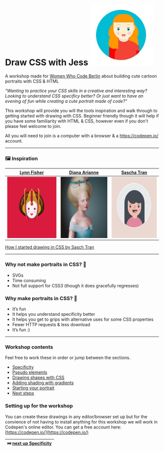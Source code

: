 
# Draw CSS with Jess  <img src="/imgs/portratit CSS.JPG" alt="Single Div example one" height="200" />


A workshop made for [Women Who Code Berlin](https://www.meetup.com/Women-Who-Code-Berlin-Germany/) about building cute cartoon portraits with CSS &amp; HTML

*"Wanting to practice your CSS skills in a creative and interesting way? Looking to understand CSS specificy better? Or just want to have an evening of fun while creating a cute portrait made of code?"*

This workshop will provide you will the tools inspiration and walk through to getting started with drawing with CSS. Beginner friendly though it will help if you have some familiarity with HTML & CSS, however even if you don't please feel welcome to join.

All you will need to join is a computer with a browser & a https://codepen.io/ account.

---

### 🖼️ Inspiration 

| [Lynn Fisher](https://a.singlediv.com/)        | [Diana Arianne](http://diana-adrianne.com/)  | [Sascha Tran](https://codepen.io/sashatran/)
| :-----------------------------------------------------------:| :--------------------------------------------------------:|:---------------------------------------------------------:|
| <img src="/imgs/Screenshot from 2019-02-02 22-47-16.png" alt="Single Div example one" height="200" />| <img src="/imgs/diana-adrianne1.jpg" alt="Diana Adiranne example" height="200" /> | <img src="/imgs/sasha_example.JPG" alt="Diana Adiranne example" height="200" /> |

[How I started drawing in CSS by Sasch Tran](https://blog.prototypr.io/how-i-started-drawing-css-images-3fd878675c89)

---

### Why not make portraits in CSS? 🤔

* SVGs
* Time consuming
* Not full support for CSS3 (though it does gracefully regresses)

### Why make portraits in CSS? 🎨

* It’s fun
* It helps you understand specificity better
* It helps you get to grips with alternative uses for some CSS properties
* Fewer HTTP requests & less download
* It’s fun :)

---

### Workshop contents

Feel free to work these in order or jump between the sections.

* [Specificity](/specificity.md)
* [Pseudo elements](/pseudo_elements.md)
* [Drawing shapes with CSS](drawing_shapes_with_css.md)
* [Adding shading with gradients](gradients.md)
* [Starting your portrait](/starting_your_portrait.md)
* [Next steps](/next_steps.md)

### Setting up for the workshop
You can create these drawings in any editor/browser set up but for the convience of not having to install anything for this workshop we will work in Codepen's online editor. You can get a free account here: [https://codepen.io/](https://codepen.io/)

|⏭️ [next up Specificity](/specificity.md)|
|:-----------------------------------------------: |

